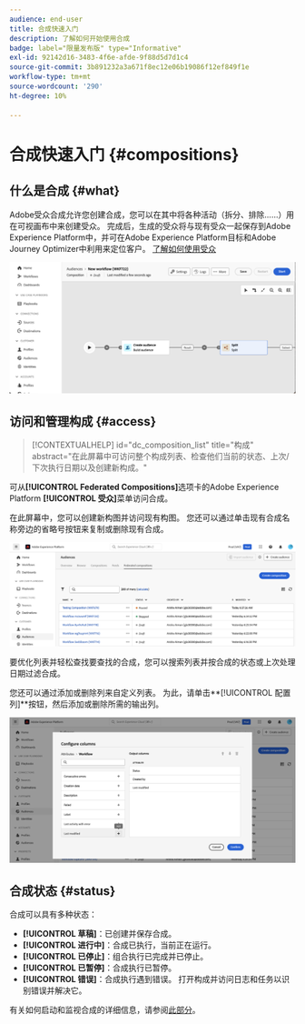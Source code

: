 ```yaml
---
audience: end-user
title: 合成快速入门
description: 了解如何开始使用合成
badge: label="限量发布版" type="Informative"
exl-id: 92142d16-3483-4f6e-afde-9f88d5d7d1c4
source-git-commit: 3b891232a3a671f8ec12e06b19086f12ef849f1e
workflow-type: tm+mt
source-wordcount: '290'
ht-degree: 10%

---
```


# 合成快速入门 {#compositions}

## 什么是合成 {#what}

Adobe受众合成允许您创建合成，您可以在其中将各种活动（拆分、排除……）用在可视画布中来创建受众。 完成后，生成的受众将与现有受众一起保存到Adobe Experience Platform中，并可在Adobe Experience Platform目标和Adobe Journey Optimizer中利用来定位客户。 [了解如何使用受众](../start/audiences.md)

![](assets/composition-example.png)

## 访问和管理构成 {#access}

>[!CONTEXTUALHELP]
>id="dc_composition_list"
>title="构成"
>abstract="在此屏幕中可访问整个构成列表、检查他们当前的状态、上次/下次执行日期以及创建新构成。"

可从&#x200B;**[!UICONTROL Federated Compositions]**&#x200B;选项卡的Adobe Experience Platform **[!UICONTROL 受众]**&#x200B;菜单访问合成。

在此屏幕中，您可以创建新构图并访问现有构图。 您还可以通过单击现有合成名称旁边的省略号按钮来复制或删除现有合成。

![](assets/compositions-list.png)

要优化列表并轻松查找要查找的合成，您可以搜索列表并按合成的状态或上次处理日期过滤合成。

您还可以通过添加或删除列来自定义列表。 为此，请单击**[!UICONTROL 配置列]**按钮，然后添加或删除所需的输出列。

![](assets/compositions-columns.png)

## 合成状态 {#status}

合成可以具有多种状态：

* **[!UICONTROL 草稿]**：已创建并保存合成。
* **[!UICONTROL 进行中]**：合成已执行，当前正在运行。
* **[!UICONTROL 已停止]**：组合执行已完成并已停止。
* **[!UICONTROL 已暂停]**：合成执行已暂停。
* **[!UICONTROL 错误]**：合成执行遇到错误。 打开构成并访问日志和任务以识别错误并解决它。

有关如何启动和监视合成的详细信息，请参阅[此部分](../compositions/start-monitor-composition.md)。
